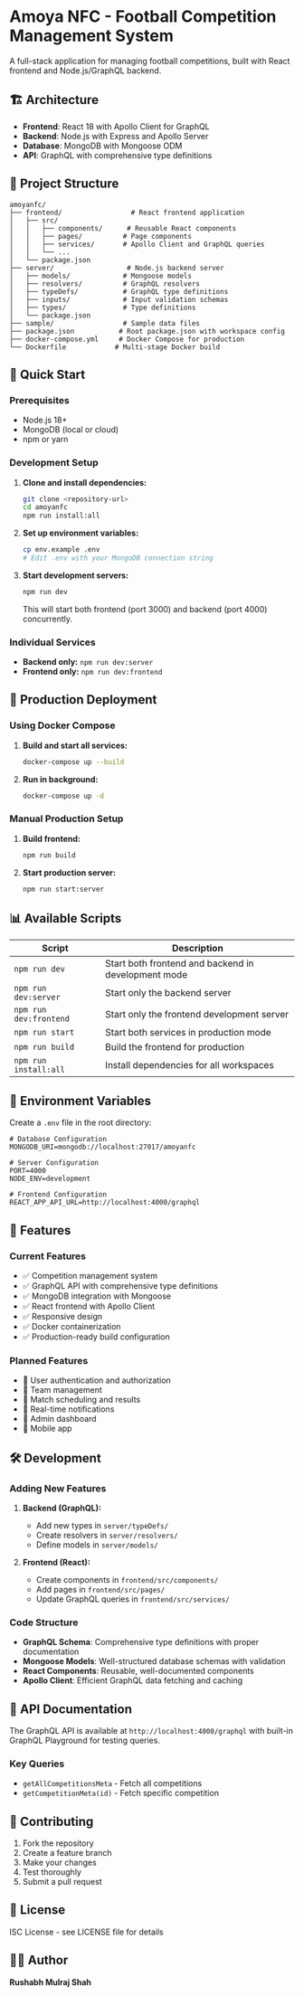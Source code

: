 # Amoya NFC - Football Competition Management System

A full-stack application for managing football competitions, built with React frontend and Node.js/GraphQL backend.

## 🏗️ Architecture

- **Frontend**: React 18 with Apollo Client for GraphQL
- **Backend**: Node.js with Express and Apollo Server
- **Database**: MongoDB with Mongoose ODM
- **API**: GraphQL with comprehensive type definitions

## 📁 Project Structure

```
amoyanfc/
├── frontend/                 # React frontend application
│   ├── src/
│   │   ├── components/      # Reusable React components
│   │   ├── pages/          # Page components
│   │   ├── services/       # Apollo Client and GraphQL queries
│   │   └── ...
│   └── package.json
├── server/                  # Node.js backend server
│   ├── models/             # Mongoose models
│   ├── resolvers/          # GraphQL resolvers
│   ├── typeDefs/           # GraphQL type definitions
│   ├── inputs/             # Input validation schemas
│   ├── types/              # Type definitions
│   └── package.json
├── sample/                 # Sample data files
├── package.json           # Root package.json with workspace config
├── docker-compose.yml     # Docker Compose for production
└── Dockerfile            # Multi-stage Docker build
```

## 🚀 Quick Start

### Prerequisites

- Node.js 18+ 
- MongoDB (local or cloud)
- npm or yarn

### Development Setup

1. **Clone and install dependencies:**
   ```bash
   git clone <repository-url>
   cd amoyanfc
   npm run install:all
   ```

2. **Set up environment variables:**
   ```bash
   cp env.example .env
   # Edit .env with your MongoDB connection string
   ```

3. **Start development servers:**
   ```bash
   npm run dev
   ```
   This will start both frontend (port 3000) and backend (port 4000) concurrently.

### Individual Services

- **Backend only:** `npm run dev:server`
- **Frontend only:** `npm run dev:frontend`

## 🐳 Production Deployment

### Using Docker Compose

1. **Build and start all services:**
   ```bash
   docker-compose up --build
   ```

2. **Run in background:**
   ```bash
   docker-compose up -d
   ```

### Manual Production Setup

1. **Build frontend:**
   ```bash
   npm run build
   ```

2. **Start production server:**
   ```bash
   npm run start:server
   ```

## 📊 Available Scripts

| Script | Description |
|--------|-------------|
| `npm run dev` | Start both frontend and backend in development mode |
| `npm run dev:server` | Start only the backend server |
| `npm run dev:frontend` | Start only the frontend development server |
| `npm run start` | Start both services in production mode |
| `npm run build` | Build the frontend for production |
| `npm run install:all` | Install dependencies for all workspaces |

## 🔧 Environment Variables

Create a `.env` file in the root directory:

```env
# Database Configuration
MONGODB_URI=mongodb://localhost:27017/amoyanfc

# Server Configuration
PORT=4000
NODE_ENV=development

# Frontend Configuration
REACT_APP_API_URL=http://localhost:4000/graphql
```

## 🎯 Features

### Current Features
- ✅ Competition management system
- ✅ GraphQL API with comprehensive type definitions
- ✅ MongoDB integration with Mongoose
- ✅ React frontend with Apollo Client
- ✅ Responsive design
- ✅ Docker containerization
- ✅ Production-ready build configuration

### Planned Features
- 🔄 User authentication and authorization
- 🔄 Team management
- 🔄 Match scheduling and results
- 🔄 Real-time notifications
- 🔄 Admin dashboard
- 🔄 Mobile app

## 🛠️ Development

### Adding New Features

1. **Backend (GraphQL):**
   - Add new types in `server/typeDefs/`
   - Create resolvers in `server/resolvers/`
   - Define models in `server/models/`

2. **Frontend (React):**
   - Create components in `frontend/src/components/`
   - Add pages in `frontend/src/pages/`
   - Update GraphQL queries in `frontend/src/services/`

### Code Structure

- **GraphQL Schema**: Comprehensive type definitions with proper documentation
- **Mongoose Models**: Well-structured database schemas with validation
- **React Components**: Reusable, well-documented components
- **Apollo Client**: Efficient GraphQL data fetching and caching

## 📝 API Documentation

The GraphQL API is available at `http://localhost:4000/graphql` with built-in GraphQL Playground for testing queries.

### Key Queries
- `getAllCompetitionsMeta` - Fetch all competitions
- `getCompetitionMeta(id)` - Fetch specific competition

## 🤝 Contributing

1. Fork the repository
2. Create a feature branch
3. Make your changes
4. Test thoroughly
5. Submit a pull request

## 📄 License

ISC License - see LICENSE file for details

## 👨‍💻 Author

**Rushabh Mulraj Shah**
